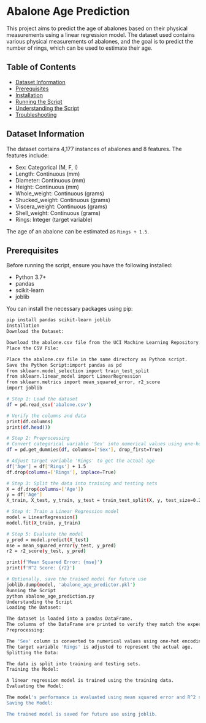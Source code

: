 # Abalone Age Prediction

This project aims to predict the age of abalones based on their physical measurements using a linear regression model. The dataset used contains various physical measurements of abalones, and the goal is to predict the number of rings, which can be used to estimate their age.

## Table of Contents
- [Dataset Information](#dataset-information)
- [Prerequisites](#prerequisites)
- [Installation](#installation)
- [Running the Script](#running-the-script)
- [Understanding the Script](#understanding-the-script)
- [Troubleshooting](#troubleshooting)

## Dataset Information

The dataset contains 4,177 instances of abalones and 8 features. The features include:
- Sex: Categorical (M, F, I)
- Length: Continuous (mm)
- Diameter: Continuous (mm)
- Height: Continuous (mm)
- Whole_weight: Continuous (grams)
- Shucked_weight: Continuous (grams)
- Viscera_weight: Continuous (grams)
- Shell_weight: Continuous (grams)
- Rings: Integer (target variable)

The age of an abalone can be estimated as `Rings + 1.5`.

## Prerequisites

Before running the script, ensure you have the following installed:
- Python 3.7+
- pandas
- scikit-learn
- joblib

You can install the necessary packages using pip:
```sh
pip install pandas scikit-learn joblib
Installation
Download the Dataset:

Download the abalone.csv file from the UCI Machine Learning Repository.
Place the CSV File:

Place the abalone.csv file in the same directory as Python script.
Save the Python Script:import pandas as pd
from sklearn.model_selection import train_test_split
from sklearn.linear_model import LinearRegression
from sklearn.metrics import mean_squared_error, r2_score
import joblib

# Step 1: Load the dataset
df = pd.read_csv('abalone.csv')

# Verify the columns and data
print(df.columns)
print(df.head())

# Step 2: Preprocessing
# Convert categorical variable 'Sex' into numerical values using one-hot encoding
df = pd.get_dummies(df, columns=['Sex'], drop_first=True)

# Adjust target variable 'Rings' to get the actual age
df['Age'] = df['Rings'] + 1.5
df.drop(columns=['Rings'], inplace=True)

# Step 3: Split the data into training and testing sets
X = df.drop(columns=['Age'])
y = df['Age']
X_train, X_test, y_train, y_test = train_test_split(X, y, test_size=0.2, random_state=42)

# Step 4: Train a Linear Regression model
model = LinearRegression()
model.fit(X_train, y_train)

# Step 5: Evaluate the model
y_pred = model.predict(X_test)
mse = mean_squared_error(y_test, y_pred)
r2 = r2_score(y_test, y_pred)

print(f'Mean Squared Error: {mse}')
print(f'R^2 Score: {r2}')

# Optionally, save the trained model for future use
joblib.dump(model, 'abalone_age_predictor.pkl')
Running the Script
python abalone_age_prediction.py
Understanding the Script
Loading the Dataset:

The dataset is loaded into a pandas DataFrame.
The columns of the DataFrame are printed to verify they match the expected structure.
Preprocessing:

The 'Sex' column is converted to numerical values using one-hot encoding.
The target variable 'Rings' is adjusted to represent the actual age.
Splitting the Data:

The data is split into training and testing sets.
Training the Model:

A linear regression model is trained using the training data.
Evaluating the Model:

The model's performance is evaluated using mean squared error and R^2 score.
Saving the Model:

The trained model is saved for future use using joblib.
